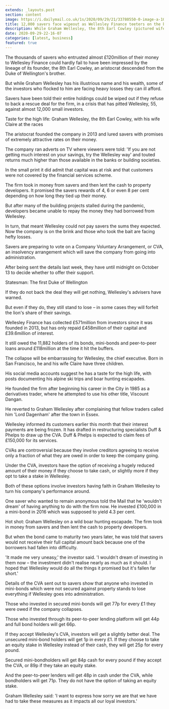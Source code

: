 ```yaml
---
extends: _layouts.post
section: content
image: https://i.dailymail.co.uk/1s/2020/09/29/21/33780550-0-image-a-10_1601412771860.jpg 
title: 12,000 savers face wipeout as Wellesley Finance teeters on the brink 
description: While Graham Wellesley, the 8th Earl Cowley (pictured wife Claire), has his illustrious name and his wealth, some of the investors who flocked to him are facing heavy losses they can ill afford. 
date: 2020-09-29-22-16-07 
categories: [latest, business] 
featured: true 
--- 
```

The thousands of savers who entrusted almost £120million of their money to Wellesley Finance could hardly fail to have been impressed by the lineage of its founder, the 8th Earl Cowley, an aristocrat descended from the Duke of Wellington's brother.

But while Graham Wellesley has his illustrious name and his wealth, some of the investors who flocked to him are facing heavy losses they can ill afford.

Savers have been told their entire holdings could be wiped out if they refuse to back a rescue deal for the firm, in a crisis that has pitted Wellesley, 55, against almost 12,000 small investors.

Taste for the high life: Graham Wellesley, the 8th Earl Cowley, with his wife Claire at the races

The aristocrat founded the company in 2013 and lured savers with promises of extremely attractive rates on their money.

The company ran adverts on TV where viewers were told: 'If you are not getting much interest on your savings, try the Wellesley way' and touted returns much higher than those available in the banks or building societies.

In the small print it did admit that capital was at risk and that customers were not covered by the financial services scheme.

The firm took in money from savers and then lent the cash to property developers. It promised the savers rewards of 4, 6 or even 8 per cent depending on how long they tied up their money.

But after many of the building projects stalled during the pandemic, developers became unable to repay the money they had borrowed from Wellesley. 

In turn, that meant Wellesley could not pay savers the sums they expected. Now the company is on the brink and those who took the bait are facing hefty losses.

Savers are preparing to vote on a Company Voluntary Arrangement, or CVA, an insolvency arrangement which will save the company from going into administration. 

After being sent the details last week, they have until midnight on October 13 to decide whether to offer their support.

Statesman: The first Duke of Wellington

If they do not back the deal they will get nothing, Wellesley's advisers have warned.

But even if they do, they still stand to lose – in some cases they will forfeit the lion's share of their savings.

Wellesley Finance has collected £571million from investors since it was founded in 2013, but has only repaid £458million of their capital and £39.6million of interest.

It still owed the 11,882 holders of its bonds, mini-bonds and peer-to-peer loans around £118million at the time it hit the buffers.

The collapse will be embarrassing for Wellesley, the chief executive. Born in San Francisco, he and his wife Claire have three children. 

His social media accounts suggest he has a taste for the high life, with posts documenting his alpine ski trips and boar hunting escapades.

He founded the firm after beginning his career in the City in 1985 as a derivatives trader, where he attempted to use his other title, Viscount Dangan. 

He reverted to Graham Wellesley after complaining that fellow traders called him 'Lord Dagenham' after the town in Essex. 

Wellesley informed its customers earlier this month that their interest payments are being frozen. It has drafted in restructuring specialists Duff & Phelps to draw up the CVA. Duff & Phelps is expected to claim fees of £150,000 for its services.

CVAs are controversial because they involve creditors agreeing to receive only a fraction of what they are owed in order to keep the company going.

Under the CVA, investors have the option of receiving a hugely reduced amount of their money if they choose to take cash, or slightly more if they opt to take a stake in Wellesley.

Both of these options involve investors having faith in Graham Wellesley to turn his company's performance around.

One saver who wanted to remain anonymous told the Mail that he 'wouldn't dream' of having anything to do with the firm now. He invested £100,000 in a mini-bond in 2016 which was supposed to yield 4.3 per cent.

Hot shot: Graham Wellesley on a wild boar hunting escapade. The firm took in money from savers and then lent the cash to property developers.

But when the bond came to maturity two years later, he was told that savers would not receive their full capital amount back because one of the borrowers had fallen into difficulty.

'It made me very uneasy,' the investor said. 'I wouldn't dream of investing in them now – the investment didn't realise nearly as much as it should. I hoped that Wellesley would do all the things it promised but it's fallen far short.'

Details of the CVA sent out to savers show that anyone who invested in mini-bonds which were not secured against property stands to lose everything if Wellesley goes into administration.

Those who invested in secured mini-bonds will get 77p for every £1 they were owed if the company collapses. 

Those who invested through its peer-to-peer lending platform will get 44p and full bond holders will get 66p. 

If they accept Wellesley's CVA, investors will get a slightly better deal. The unsecured mini-bond holders will get 1p in every £1. If they choose to take an equity stake in Wellesley instead of their cash, they will get 25p for every pound.

Secured mini-bondholders will get 84p cash for every pound if they accept the CVA, or 89p if they take an equity stake.

And the peer-to-peer lenders will get 48p in cash under the CVA, while bondholders will get 71p. They do not have the option of taking an equity stake.

Graham Wellesley said: 'I want to express how sorry we are that we have had to take these measures as it impacts all our loyal investors.'

